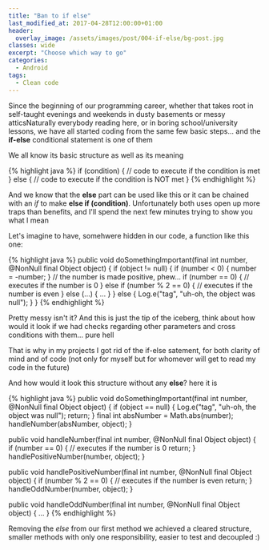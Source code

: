 ```yaml
---
title: "Ban to if else"
last_modified_at: 2017-04-28T12:00:00+01:00
header: 
  overlay_image: /assets/images/post/004-if-else/bg-post.jpg
classes: wide
excerpt: "Choose which way to go"
categories:
  - Android
tags:
  - Clean code
---
```


Since the beginning of our programming career, whether that takes root in self-taught evenings and weekends in dusty basements or messy atticsNaturally everybody reading here, or in boring school/university lessons, we have all started coding from the same few basic steps... and the **if-else** conditional statement is one of them

We all know its basic structure as well as its meaning

{% highlight java %}
if (condition) {
    // code to execute if the condition is met
} else {
    // code to execute if the condition is NOT met
}
{% endhighlight %}

And we know that the **else** part can be used like this or it can be chained with an *if* to make **else if (condition)**.
Unfortunately both uses open up more traps than benefits, and I'll spend the next few minutes trying to show you what I mean

Let's imagine to have, somehwere hidden in our code, a function like this one:

{% highlight java %}
public void doSomethingImportant(final int number, @NonNull final Object object) {
    if (object != null) {
        if (number < 0) {
            number = -number;
        }
        // the number is made positive, phew...
        if (number == 0) {
            // executes if the number is 0
        } else if (number % 2 == 0) {
            // executes if the number is even
        } else (...) {
            ...
        }
    } else {
        Log.e("tag", "uh-oh, the object was null");
    }
}
{% endhighlight %}

Pretty messy isn't it? 
And this is just the tip of the iceberg, think about how would it look if we had checks regarding other parameters and cross conditions with them... pure hell

That is why in my projects I got rid of the if-else satement, for both clarity of mind and of code (not only for myself but for whomever will get to read my code in the future)

And how would it look this structure without any **else**? here it is

{% highlight java %}
public void doSomethingImportant(final int number, @NonNull final Object object) {
    if (object == null) {
        Log.e("tag", "uh-oh, the object was null");
        return;
    }
    final int absNumber = Math.abs(number);
    handleNumber(absNumber, object);
}

public void handleNumber(final int number, @NonNull final Object object) {
    if (number == 0) {
        // executes if the number is 0
        return;
    } 
    handlePositiveNumber(number, object);
}

public void handlePositiveNumber(final int number, @NonNull final Object object) {
    if (number % 2 == 0) {
        // executes if the number is even
        return;
    } 
    handleOddNumber(number, object);
}

public void handleOddNumber(final int number, @NonNull final Object object) {
    ...
}
{% endhighlight %}

Removing the *else* from our first method we achieved a cleared structure, smaller methods with only one responsibility, easier to test and decoupled :)